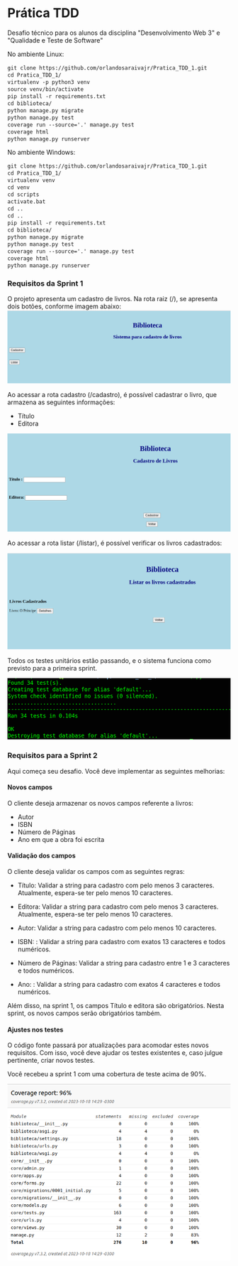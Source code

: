 # Prática TDD

Desafio técnico para os alunos da disciplina "Desenvolvimento Web 3" e "Qualidade e Teste de Software"

No ambiente Linux:

```console
git clone https://github.com/orlandosaraivajr/Pratica_TDD_1.git
cd Pratica_TDD_1/
virtualenv -p python3 venv
source venv/bin/activate
pip install -r requirements.txt
cd biblioteca/
python manage.py migrate
python manage.py test
coverage run --source='.' manage.py test 
coverage html
python manage.py runserver
```

No ambiente Windows:

```console
git clone https://github.com/orlandosaraivajr/Pratica_TDD_1.git
cd Pratica_TDD_1/
virtualenv venv
cd venv
cd scripts
activate.bat
cd ..
cd ..
pip install -r requirements.txt
cd biblioteca/
python manage.py migrate
python manage.py test
coverage run --source='.' manage.py test 
coverage html
python manage.py runserver

```

### Requisitos da Sprint 1

O projeto apresenta um cadastro de livros. Na rota raiz (/), se apresenta dois botões, conforme imagem abaixo:
<img src="img/rota_raiz.png">

Ao acessar a rota cadastro (/cadastro), é possível cadastrar o livro, que armazena as seguintes informações:

- Título
- Editora

<img src="img/rota_cadastro.png">

Ao acessar a rota listar (/listar), é possível verificar os livros cadastrados:

<img src="img/rota_listar.png">

Todos os testes unitários estão passando, e o sistema funciona como previsto para a primeira sprint.

<img src="img/testes_passando.png">

### Requisitos para a Sprint 2

Aqui começa seu desafio. Você deve implementar as seguintes melhorias:

#### Novos campos
O cliente deseja armazenar os novos campos referente a livros:

+ Autor
+ ISBN
+ Número de Páginas
+ Ano em que a obra foi escrita

#### Validação dos campos

O cliente deseja validar os campos com as seguintes regras:

+ Título:  Validar a string para cadastro com pelo menos 3 caracteres. Atualmente, espera-se ter pelo menos 10 caracteres.

+ Editora: Validar a string para cadastro com pelo menos 3 caracteres.
Atualmente, espera-se ter pelo menos 10 caracteres.

+ Autor: Validar a string para cadastro com pelo menos 10 caracteres.

+ ISBN: : Validar a string para cadastro com exatos 13 caracteres e todos numéricos.

+ Número de Páginas: Validar a string para cadastro entre 1 e 3 caracteres e todos numéricos.

+ Ano: : Validar a string para cadastro com exatos 4 caracteres e todos numéricos. 

Além disso, na sprint 1, os campos Título e editora são obrigatórios. Nesta sprint, os novos campos serão obrigatórios também.

#### Ajustes nos testes

O código fonte passará por atualizações para acomodar estes novos requisitos. Com isso, você deve ajudar os testes existentes e, caso julgue pertinente, criar novos testes.

Você recebeu a sprint 1 com uma cobertura de teste acima de 90%.

<img src="img/cobertura_testes.png">